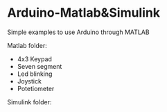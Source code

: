 # Arduino-Matlab&Simulink

Simple examples to use Arduino through MATLAB

Matlab folder:
- 4x3 Keypad
- Seven segment
- Led blinking
- Joystick
- Potetiometer

Simulink folder: